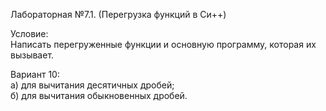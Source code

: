 Лабораторная №7.1. (Перегрузка функций в Си++)  
  
Условие:  
Написать перегруженные функции и основную программу, которая их вызывает.  
  
Вариант 10:  
а) для вычитания десятичных дробей;  
б) для вычитания обыкновенных дробей.
